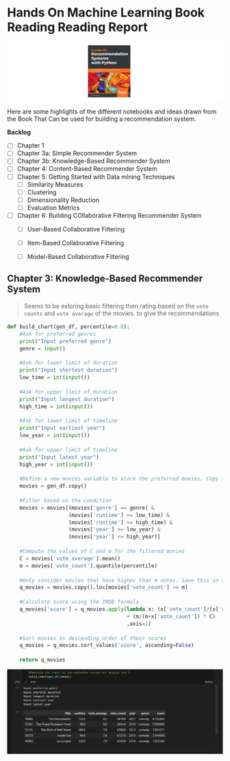 # Hands On Machine Learning Book Reading Reading Report

![](./../img/2024-03-25-14-13-31.png)

Here are some highlights of the different notebooks and ideas drawn from the Book That Can be used for building a recommendation system.

**Backlog**

- [ ] Chapter 1
- [ ] Chapter 3a: Simple Recommender System
- [ ] Chapter 3b: Knowledge-Based Recommender System
- [ ] Chapter 4: Content-Based Recommender System
- [ ] Chapter 5: Getting Started with Data mIning Techniques
  - [ ] Similarity Measures
  - [ ] Clustering
  - [ ] Dimensionality Reduction
  - [ ] Evaluation Metrics
- [ ] Chapter 6: Building COllaborative Filtering Recommender System
  - [ ] User-Based Collaborative Filtering
  - [ ] Item-Based Collaborative Filtering
  - [ ] Model-Based Collaborative Filtering
  

## Chapter 3: Knowledge-Based Recommender System 

> Seems to be exloring basic filtering then rating based on the `vote counts` and `vote average` of the movies. to give the recommendations

```py
def build_chart(gen_df, percentile=0.8):
    #Ask for preferred genres
    print("Input preferred genre")
    genre = input()
    
    #Ask for lower limit of duration
    print("Input shortest duration")
    low_time = int(input())
    
    #Ask for upper limit of duration
    print("Input longest duration")
    high_time = int(input())
    
    #Ask for lower limit of timeline
    print("Input earliest year")
    low_year = int(input())
    
    #Ask for upper limit of timeline
    print("Input latest year")
    high_year = int(input())
    
    #Define a new movies variable to store the preferred movies. Copy the contents of gen_df to movies
    movies = gen_df.copy()
    
    #Filter based on the condition
    movies = movies[(movies['genre'] == genre) & 
                    (movies['runtime'] >= low_time) & 
                    (movies['runtime'] <= high_time) & 
                    (movies['year'] >= low_year) & 
                    (movies['year'] <= high_year)]
    
    #Compute the values of C and m for the filtered movies
    C = movies['vote_average'].mean()
    m = movies['vote_count'].quantile(percentile)
    
    #Only consider movies that have higher than m votes. Save this in a new dataframe q_movies
    q_movies = movies.copy().loc[movies['vote_count'] >= m]
    
    #Calculate score using the IMDB formula
    q_movies['score'] = q_movies.apply(lambda x: (x['vote_count']/(x['vote_count']+m) * x['vote_average']) 
                                       + (m/(m+x['vote_count']) * C)
                                       ,axis=1)

    #Sort movies in descending order of their scores
    q_movies = q_movies.sort_values('score', ascending=False)
    
    return q_movies
```


![](./../img/2024-03-25-14-25-26.png)













